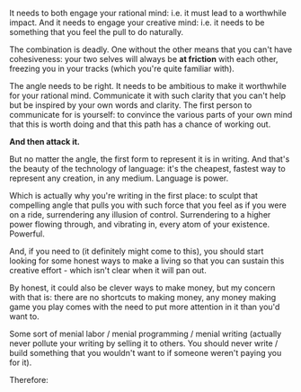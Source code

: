 It needs to both engage your rational mind: i.e. it must lead to a worthwhile impact.
And it needs to engage your creative mind: i.e. it needs to be something that you feel the pull to do naturally.

The combination is deadly. One without the other means that you can't have cohesiveness: your two selves will always be **at friction** with each other, freezing you in your tracks (which you're quite familiar with).

The angle needs to be right. It needs to be ambitious to make it worthwhile for your rational mind. Communicate it with such clarity that you can't help but be inspired by your own words and clarity. The first person to communicate for is yourself: to convince the various parts of your own mind that this is worth doing and that this path has a chance of working out.

**And then attack it.**

But no matter the angle, the first form to represent it is in writing. And that's the beauty of the technology of language: it's the cheapest, fastest way to represent any creation, in any medium. Language is power.

Which is actually why you're writing in the first place: to sculpt that compelling angle that pulls you with such force that you feel as if you were on a ride, surrendering any illusion of control. Surrendering to a higher power flowing through, and vibrating in, every atom of your existence. Powerful.

And, if you need to (it definitely might come to this), you should start looking for some honest ways to make a living so that you can sustain this creative effort - which isn't clear when it will pan out.

By honest, it could also be clever ways to make money, but my concern with that is: there are no shortcuts to making money, any money making game you play comes with the need to put more attention in it than you'd want to.

Some sort of menial labor / menial programming / menial writing (actually never pollute your writing by selling it to others. You should never write / build something that you wouldn't want to if someone weren't paying you for it).

Therefore: 